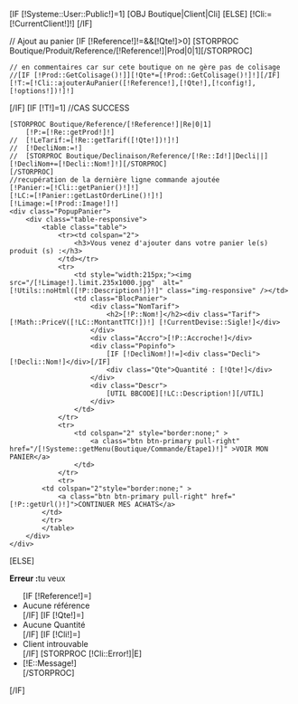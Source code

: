 [IF [!Systeme::User::Public!]=1]
	[OBJ Boutique|Client|Cli]
[ELSE]
        [!Cli:=[!CurrentClient!]!]
[/IF]


// Ajout au panier
[IF [!Reference!]!=&&[!Qte!]>0]
	[STORPROC Boutique/Produit/Reference/[!Reference!]|Prod|0|1][/STORPROC]

	// en commentaires car sur cete boutique on ne gère pas de colisage 
	//[IF [!Prod::GetColisage()!]][!Qte*=[!Prod::GetColisage()!]!][/IF]
	[!T:=[!Cli::ajouterAuPanier([!Reference!],[!Qte!],[!config!],[!options!])!]!]
	
[/IF]
[IF [!T!]=1]
	//CAS SUCCESS
	
	
	
	[STORPROC Boutique/Reference/[!Reference!]|Re|0|1]
		[!P:=[!Re::getProd!]!]
	//	[!LeTarif:=[!Re::getTarif([!Qte!])!]!]
	//	[!DecliNom:=!]
	//	[STORPROC Boutique/Declinaison/Reference/[!Re::Id!]|Decli||][!DecliNom+=[!Decli::Nom!]!][/STORPROC]
	[/STORPROC]
	//recupération de la dernière ligne commande ajoutée
	[!Panier:=[!Cli::getPanier()!]!]
	[!LC:=[!Panier::getLastOrderLine()!]!]
	[!Limage:=[!Prod::Image!]!]
	<div class="PopupPanier">
		<div class="table-responsive">
			<table class="table">
				<tr><td colspan="2">
					<h3>Vous venez d'ajouter dans votre panier le(s) produit (s) :</h3>
				</td></tr>
				<tr>
					<td style="width:215px;"><img src="/[!Limage!].limit.235x1000.jpg"  alt="[!Utils::noHtml([!P::Description!])!]" class="img-responsive" /></td>
					<td class="BlocPanier">
						<div class="NomTarif">
							<h2>[!P::Nom!]</h2><div class="Tarif">[!Math::PriceV([!LC::MontantTTC!])!] [!CurrentDevise::Sigle!]</div>
						</div>
						<div class="Accro">[!P::Accroche!]</div>
						<div class="Popinfo">
							[IF [!DecliNom!]!=]<div class="Decli">[!Decli::Nom!]</div>[/IF]
							<div class="Qte">Quantité : [!Qte!]</div>
						</div>
						<div class="Descr">
							[UTIL BBCODE][!LC::Description!][/UTIL]
						</div>
					</td>
				</tr>
				<tr>
					<td colspan="2" style="border:none;" >
						<a class="btn btn-primary pull-right" href="/[!Systeme::getMenu(Boutique/Commande/Etape1)!]" >VOIR MON PANIER</a>
					</td>
				</tr>
				<tr>
			<td colspan="2"style="border:none;" > 
			    <a class="btn btn-primary pull-right" href="[!P::getUrl()!]">CONTINUER MES ACHATS</a>
			</td>
		    </tr>
			</table>
		</div>
	</div>
[ELSE]
	<div class="alert alert-danger">
		<b>Erreur :</b>tu veux
		<ul>
            [IF [!Reference!]=]
            <li>Aucune référence</li>
            [/IF]
            [IF [!Qte!]=]
            <li>Aucune Quantité</li>
            [/IF]
            [IF [!Cli!]=]
            <li>Client introuvable</li>
            [/IF]
		[STORPROC [!Cli::Error!]|E]
			<li>[!E::Message!]</li>
		[/STORPROC]
		</ul>
	</div>
[/IF]